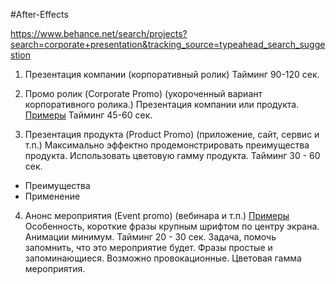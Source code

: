 #After-Effects 

https://www.behance.net/search/projects?search=corporate+presentation&tracking_source=typeahead_search_suggestion

1. Презентация компании (корпоративный ролик) Тайминг 90-120 сек.

2. Промо ролик (Corporate Promo) (укороченный вариант корпоративного ролика.) Презентация компании или продукта. [Примеры](https://elements.envato.com/ru/video-templates/corporate+presentation/compatible-with-after-effects)
Тайминг 45-60 сек.
3. Презентация продукта (Product Promo) (приложение, сайт, сервис и т.п.) Максимально эффектно продемонстрировать преимущества продукта. Использовать цветовую гамму продукта. Тайминг 30 - 60 сек.
- Преимущества 
- Применение

4. Анонс мероприятия (Event promo) (вебинара и т.п.) [Примеры](https://elements.envato.com/ru/all-items/event+promo)
Особенность, короткие фразы крупным шрифтом по центру экрана. Анимации минимум.  Тайминг 20 - 30 сек. Задача, помочь запомнить, что это мероприятие будет. Фразы простые и запоминающиеся. Возможно провокационные. Цветовая гамма мероприятия.